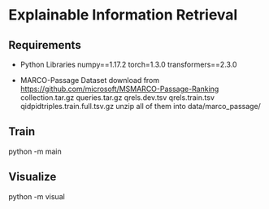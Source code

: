 # Explainable Information Retrieval

## Requirements
 - Python Libraries
numpy==1.17.2
torch=1.3.0
transformers==2.3.0

 - MARCO-Passage Dataset
download from https://github.com/microsoft/MSMARCO-Passage-Ranking
collection.tar.gz
queries.tar.gz
qrels.dev.tsv
qrels.train.tsv
qidpidtriples.train.full.tsv.gz
unzip all of them into data/marco_passage/

## Train
python -m main

## Visualize
python -m visual


